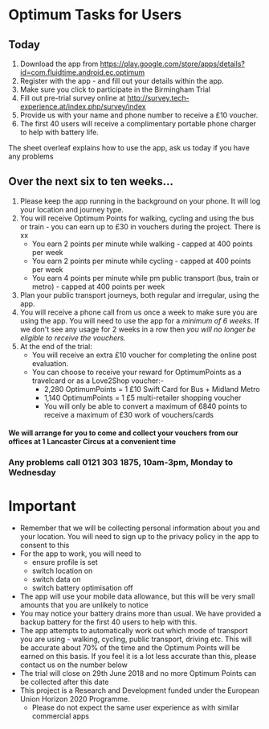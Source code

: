 # Optimum Tasks for Users


## Today

1. Download the app from https://play.google.com/store/apps/details?id=com.fluidtime.android.ec.optimum
2. Register with the app - and fill out your details within the app.
3. Make sure you click to participate in the Birmingham Trial
4. Fill out pre-trial survey online at http://survey.tech-experience.at/index.php/survey/index
5. Provide us with your name and phone number to receive a £10 voucher.
6. The first 40 users will receive a complimentary portable phone charger to help with battery life.

The sheet overleaf explains how to use the app, ask us today if you have any problems

## Over the next six to ten weeks...
1. Please keep the app running in the background on your phone. It will log your location and journey type.
2. You will receive Optimum Points for walking, cycling and using the bus or train - you can earn up to £30 in vouchers during the project. There is xx 
	* You earn 2 points per minute while walking - capped at 400 points per week
	* You earn 2 points per minute while cycling - capped at 400 points per week
	* You earn 4 points per minute while pm public transport (bus, train or metro) - capped at 400 points per week
3. Plan your public transport journeys, both regular and irregular, using the app.
4. You will receive a phone call from us once a week to make sure you are using the app. You will need to use the app for a *minimum of 6 weeks*. If we don't see any usage for 2 weeks in a row then *you will no longer be eligible to receive the vouchers.* 
5. At the end of the trial:
	* You will receive an extra £10 voucher for completing the online post evaluation.
	* You can choose to receive your reward for OptimumPoints as a travelcard or as a Love2Shop voucher:-
		* 2,280 OptimumPoints  = 1 £10 Swift Card for Bus + Midland Metro 
		* 1,140 OptimumPoints  = 1 £5 multi-retailer shopping voucher
		* You will only be able to convert a maximum of 6840 points to receive a maximum of £30 work of vouchers/cards


#### We will arrange for you to come and collect your vouchers from our offices at 1 Lancaster Circus at a convenient time

### Any problems call 0121 303 1875, 10am-3pm, Monday to Wednesday 

# Important

* Remember that we will be collecting personal information about you and your location. You will need to sign up to the privacy policy in the app to consent to this
* For the app to work, you will need to
	* ensure profile is set
	* switch location on
	* switch data on
	* switch battery optimisation off
* The app will use your mobile data allowance, but this will be very small amounts that you are unlikely to notice
* You may notice your battery drains more than usual. We have provided a backup battery for the first 40 users to help with this.
* The app attempts to automatically work out which mode of transport you are using - walking, cycling, public transport, driving etc. This will be accurate about 70% of the time and the Optimum Points will be earned on this basis. If you feel it is a lot less accurate than this, please contact us on the number below
* The trial will close on 29th June 2018 and no more Optimum Points can be collected after this date
* This project is a Research and Development funded under the European Union Horizon 2020 Programme.
	* Please do not expect the same user experience as with similar commercial apps
